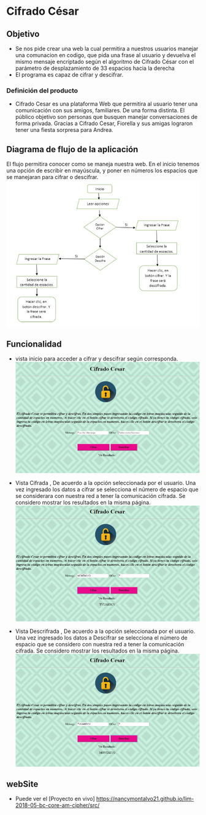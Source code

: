 # Cifrado César

## Objetivo
- Se nos pide crear una web la cual permitira a nuestros usuarios manejar una comunacion en codigo, que pida una frase al usuario y devuelva el mismo mensaje encriptado según el algoritmo de Cifrado César con el parámetro de desplazamiento de 33 espacios hacia la derecha
- El programa es capaz de cifrar y descifrar.

### Definición del producto
- Cifrado Cesar es una plataforma Web que permitira al usuario tener una comunicación con sus amigos, familiares. De una forma distinta.
El público objetivo son personas que busquen manejar conversaciones de forma privada. Gracias a Cifrado Cesar, Fiorella y sus amigas lograron tener una fiesta sorpresa para Andrea.


## Diagrama de flujo de la aplicación
El flujo permitira conocer como se maneja nuestra web. En el inicio tenemos una opción de escribir en mayúscula, y poner en números los espacios que se manejaran para cifrar o descifrar.
![diagrama_flujo](src/file/Diagrama-de%20flujo.jpg)

## Funcionalidad 
- vista inicio para acceder a cifrar y descifrar según corresponda.
![diagrama_flujo](src/file/Index.jpg)

- Vista Cifrada , De acuerdo a la opción seleccionada por el usuario. Una vez ingresado los datos a cifrar se selecciona el número de espacio que se considerara con nuestra red a tener la comunicación cifrada. Se considero  mostrar los resultados en la misma página.
![diagrama_flujo](src/file/Cifrar.jpg)

- Vista Descrifrada , De acuerdo a la opción seleccionada por el usuario. Una vez ingresado los datos a Descifrar se selecciona el número de espacio que se considero con nuestra red a tener la comunicación cifrada. Se considero  mostrar los resultados en la misma página.
![diagrama_flujo](src/file/Descifrar.jpg)

## webSite
* Puede ver el [Proyecto en vivo]
https://nancymontalvo21.github.io/lim-2018-05-bc-core-am-cipher/src/
